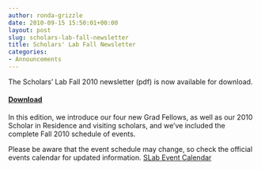 ```yaml
---
author: ronda-grizzle
date: 2010-09-15 15:50:01+00:00
layout: post
slug: scholars-lab-fall-newsletter
title: Scholars' Lab Fall Newsletter
categories:
- Announcements
---
```


The Scholars’ Lab Fall 2010 newsletter (pdf) is now available for download.


#### [Download](http://tinyurl.com/SLabFall2010news)


In this edition, we introduce our four new Grad Fellows, as well as our 2010 Scholar in Residence and visiting scholars, and we’ve included the complete Fall 2010 schedule of events.

Please be aware that the event schedule may change, so check the official events calendar for updated information. [SLab Event Calendar](http://tinyurl.com/Slabevents)
